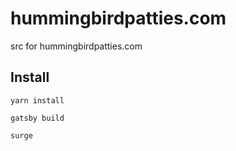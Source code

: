 # hummingbirdpatties.com
src for hummingbirdpatties.com

## Install

`yarn install`

`gatsby build`

`surge`
